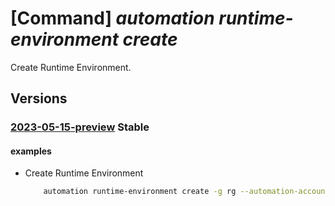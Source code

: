 # [Command] _automation runtime-environment create_

Create Runtime Environment.

## Versions

### [2023-05-15-preview](/Resources/mgmt-plane/L3N1YnNjcmlwdGlvbnMve30vcmVzb3VyY2Vncm91cHMve30vcHJvdmlkZXJzL21pY3Jvc29mdC5hdXRvbWF0aW9uL2F1dG9tYXRpb25hY2NvdW50cy97fS9ydW50aW1lZW52aXJvbm1lbnRzL3t9/2023-05-15-preview.xml) **Stable**

<!-- mgmt-plane /subscriptions/{}/resourcegroups/{}/providers/microsoft.automation/automationaccounts/{}/runtimeenvironments/{} 2023-05-15-preview -->

#### examples

- Create Runtime Environment
    ```bash
        automation runtime-environment create -g rg --automation-account-name myAutomationAccount --name rt --location westus2 --language PowerShell --version 7.1 --default-packages "{Az:7.3.2}"
    ```
